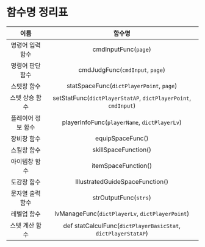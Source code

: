 # 함수명 정리표

   | 이름 | 함수명 |
   | :---: | :---: |
   | 명령어 입력 함수 | cmdInputFunc(`page`) |
   | 명령어 판단 함수 | cmdJudgFunc(`cmdInput`, `page`) |
   | 스텟창 함수 | statSpaceFunc(`dictPlayerPoint`, `page`) |
   | 스텟 상승 함수 | setStatFunc(`dictPlayerStatAP`, `dictPlayerPoint`, `cmdInput`) |
   | 플레이어 정보 함수 | playerInfoFunc(`playerName`, `dictPlayerLv`) |
   | 장비창 함수 | equipSpaceFunc() |
   | 스킬창 함수 | skillSpaceFunction() |
   | 아이템창 함수 | itemSpaceFunction() |
   | 도감창 함수 | IllustratedGuideSpaceFunction() |
   | 문자열 출력 함수 | strOutputFunc(`strs`) |
   | 레벨업 함수 | lvManageFunc(`dictPlayerLv`, `dictPlayerPoint`) |
   | 스텟 계산 함수 | def statCalculFunc(`dictPlayerBasicStat`, `dictPlayerStatAP`) |
